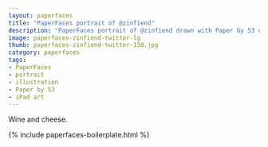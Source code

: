 ```yaml
---
layout: paperfaces
title: "PaperFaces portrait of @zinfiend"
description: "PaperFaces portrait of @zinfiend drawn with Paper by 53 on an iPad."
image: paperfaces-zinfiend-twitter-lg
thumb: paperfaces-zinfiend-twitter-150.jpg
category: paperfaces
tags: 
- PaperFaces
- portrait
- illustration
- Paper by 53
- iPad art
---
```


Wine and cheese.

{% include paperfaces-boilerplate.html %}